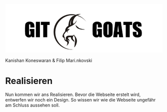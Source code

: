 ![](Bilder/GitGoats.png)

Kanishan Koneswaran & Filip Mari.nkovski

# Realisieren

Nun kommen wir ans Realisieren. Bevor die Webseite erstelt wird, entwerfen wir noch ein Design. So wissen wir wie die Webseite ungefähr am Schluss aussehen soll.